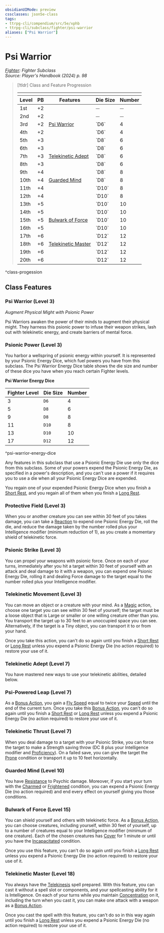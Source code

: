 ```yaml
---
obsidianUIMode: preview
cssclasses: json5e-class
tags:
- ttrpg-cli/compendium/src/5e/xphb
- ttrpg-cli/subclass/fighter/psi-warrior
aliases: ["Psi Warrior"]
---
```

# Psi Warrior
*[Fighter](fighter-xphb.md): Fighter Subclass*  
*Source: Player's Handbook (2024) p. 98*  

> [!tldr] Class and Feature Progression
> 
> <table class="class-progression">
> <thead>
> <tr><th colspan='5'></th></tr>
> <tr class="class-progression"><th class"level">Level</th><th class"pb">PB</th><th class"feature">Features</th><th class="value"><span class='tip' title='Psionic Energy Die Size'>Die Size</span></th><th class="value"><span class='tip' title='Psionic Energy Die Number'>Number</span></th></tr>
> </thead><tbody>
> <tr class="class-progression"><td class"level">1st</td><td class"pb">+2</td><td class"feature"></td><td class="value">⏤</td><td class="value">⏤</td></tr>
> <tr class="class-progression"><td class"level">2nd</td><td class"pb">+2</td><td class"feature"></td><td class="value">⏤</td><td class="value">⏤</td></tr>
> <tr class="class-progression"><td class"level">3rd</td><td class"pb">+2</td><td class"feature"><a href='#Psi%20Warrior%20(Level%203)'>Psi Warrior</a></td><td class="value">`D6`</td><td class="value">4</td></tr>
> <tr class="class-progression"><td class"level">4th</td><td class"pb">+2</td><td class"feature"></td><td class="value">`D6`</td><td class="value">4</td></tr>
> <tr class="class-progression"><td class"level">5th</td><td class"pb">+3</td><td class"feature"></td><td class="value">`D8`</td><td class="value">6</td></tr>
> <tr class="class-progression"><td class"level">6th</td><td class"pb">+3</td><td class"feature"></td><td class="value">`D8`</td><td class="value">6</td></tr>
> <tr class="class-progression"><td class"level">7th</td><td class"pb">+3</td><td class"feature"><a href='#Telekinetic%20Adept%20(Level%207)'>Telekinetic Adept</a></td><td class="value">`D8`</td><td class="value">6</td></tr>
> <tr class="class-progression"><td class"level">8th</td><td class"pb">+3</td><td class"feature"></td><td class="value">`D8`</td><td class="value">6</td></tr>
> <tr class="class-progression"><td class"level">9th</td><td class"pb">+4</td><td class"feature"></td><td class="value">`D8`</td><td class="value">8</td></tr>
> <tr class="class-progression"><td class"level">10th</td><td class"pb">+4</td><td class"feature"><a href='#Guarded%20Mind%20(Level%2010)'>Guarded Mind</a></td><td class="value">`D8`</td><td class="value">8</td></tr>
> <tr class="class-progression"><td class"level">11th</td><td class"pb">+4</td><td class"feature"></td><td class="value">`D10`</td><td class="value">8</td></tr>
> <tr class="class-progression"><td class"level">12th</td><td class"pb">+4</td><td class"feature"></td><td class="value">`D10`</td><td class="value">8</td></tr>
> <tr class="class-progression"><td class"level">13th</td><td class"pb">+5</td><td class"feature"></td><td class="value">`D10`</td><td class="value">10</td></tr>
> <tr class="class-progression"><td class"level">14th</td><td class"pb">+5</td><td class"feature"></td><td class="value">`D10`</td><td class="value">10</td></tr>
> <tr class="class-progression"><td class"level">15th</td><td class"pb">+5</td><td class"feature"><a href='#Bulwark%20of%20Force%20(Level%2015)'>Bulwark of Force</a></td><td class="value">`D10`</td><td class="value">10</td></tr>
> <tr class="class-progression"><td class"level">16th</td><td class"pb">+5</td><td class"feature"></td><td class="value">`D10`</td><td class="value">10</td></tr>
> <tr class="class-progression"><td class"level">17th</td><td class"pb">+6</td><td class"feature"></td><td class="value">`D12`</td><td class="value">12</td></tr>
> <tr class="class-progression"><td class"level">18th</td><td class"pb">+6</td><td class"feature"><a href='#Telekinetic%20Master%20(Level%2018)'>Telekinetic Master</a></td><td class="value">`D12`</td><td class="value">12</td></tr>
> <tr class="class-progression"><td class"level">19th</td><td class"pb">+6</td><td class"feature"></td><td class="value">`D12`</td><td class="value">12</td></tr>
> <tr class="class-progression"><td class"level">20th</td><td class"pb">+6</td><td class"feature"></td><td class="value">`D12`</td><td class="value">12</td></tr>
> </tbody></table>
^class-progession


## Class Features

### Psi Warrior (Level 3)

*Augment Physical Might with Psionic Power*

Psi Warriors awaken the power of their minds to augment their physical might. They harness this psionic power to infuse their weapon strikes, lash out with telekinetic energy, and create barriers of mental force.

### Psionic Power (Level 3)

You harbor a wellspring of psionic energy within yourself. It is represented by your Psionic Energy Dice, which fuel powers you have from this subclass. The Psi Warrior Energy Dice table shows the die size and number of these dice you have when you reach certain Fighter levels.

**Psi Warrior Energy Dice**

| Fighter Level | Die Size | Number |
|---------------|----------|--------|
| 3 | `D6` | 4 |
| 5 | `D8` | 6 |
| 9 | `D8` | 8 |
| 11 | `D10` | 8 |
| 13 | `D10` | 10 |
| 17 | `D12` | 12 |
^psi-warrior-energy-dice

Any features in this subclass that use a Psionic Energy Die use only the dice from this subclass. Some of your powers expend the Psionic Energy Die, as specified in a power's description, and you can't use a power if it requires you to use a die when all your Psionic Energy Dice are expended.

You regain one of your expended Psionic Energy Dice when you finish a [Short Rest](3-Mechanics/CLI/rules/variant-rules/short-rest-xphb.md), and you regain all of them when you finish a [Long Rest](3-Mechanics/CLI/rules/variant-rules/long-rest-xphb.md).

### Protective Field (Level 3)

When you or another creature you can see within 30 feet of you takes damage, you can take a [Reaction](3-Mechanics/CLI/rules/variant-rules/reaction-xphb.md) to expend one Psionic Energy Die, roll the die, and reduce the damage taken by the number rolled plus your Intelligence modifier (minimum reduction of 1), as you create a momentary shield of telekinetic force.

### Psionic Strike (Level 3)

You can propel your weapons with psionic force. Once on each of your turns, immediately after you hit a target within 30 feet of yourself with an attack and deal damage to it with a weapon, you can expend one Psionic Energy Die, rolling it and dealing Force damage to the target equal to the number rolled plus your Intelligence modifier.

### Telekinetic Movement (Level 3)

You can move an object or a creature with your mind. As a [Magic](3-Mechanics/CLI/rules/actions.md#Magic) action, choose one target you can see within 30 feet of yourself; the target must be a loose object that is Large or smaller or one willing creature other than you. You transport the target up to 30 feet to an unoccupied space you can see. Alternatively, if the target is a Tiny object, you can transport it to or from your hand.

Once you take this action, you can't do so again until you finish a [Short Rest](3-Mechanics/CLI/rules/variant-rules/short-rest-xphb.md) or [Long Rest](3-Mechanics/CLI/rules/variant-rules/long-rest-xphb.md) unless you expend a Psionic Energy Die (no action required) to restore your use of it.

### Telekinetic Adept (Level 7)

You have mastered new ways to use your telekinetic abilities, detailed below.

### Psi-Powered Leap (Level 7)

As a [Bonus Action](3-Mechanics/CLI/rules/variant-rules/bonus-action-xphb.md), you gain a [Fly Speed](3-Mechanics/CLI/rules/variant-rules/fly-speed-xphb.md) equal to twice your [Speed](3-Mechanics/CLI/rules/variant-rules/speed-xphb.md) until the end of the current turn. Once you take this [Bonus Action](3-Mechanics/CLI/rules/variant-rules/bonus-action-xphb.md), you can't do so again until you finish a [Short Rest](3-Mechanics/CLI/rules/variant-rules/short-rest-xphb.md) or [Long Rest](3-Mechanics/CLI/rules/variant-rules/long-rest-xphb.md) unless you expend a Psionic Energy Die (no action required) to restore your use of it.

### Telekinetic Thrust (Level 7)

When you deal damage to a target with your Psionic Strike, you can force the target to make a Strength saving throw (DC 8 plus your Intelligence modifier and [Proficiency](3-Mechanics/CLI/rules/variant-rules/proficiency-xphb.md)). On a failed save, you can give the target the [Prone](3-Mechanics/CLI/rules/conditions.md#Prone) condition or transport it up to 10 feet horizontally.

### Guarded Mind (Level 10)

You have [Resistance](3-Mechanics/CLI/rules/variant-rules/resistance-xphb.md) to Psychic damage. Moreover, if you start your turn with the [Charmed](3-Mechanics/CLI/rules/conditions.md#Charmed) or [Frightened](3-Mechanics/CLI/rules/conditions.md#Frightened) condition, you can expend a Psionic Energy Die (no action required) and end every effect on yourself giving you those conditions.

### Bulwark of Force (Level 15)

You can shield yourself and others with telekinetic force. As a [Bonus Action](3-Mechanics/CLI/rules/variant-rules/bonus-action-xphb.md), you can choose creatures, including yourself, within 30 feet of yourself, up to a number of creatures equal to your Intelligence modifier (minimum of one creature). Each of the chosen creatures has [Cover](3-Mechanics/CLI/rules/variant-rules/cover-xphb.md) for 1 minute or until you have the [Incapacitated](3-Mechanics/CLI/rules/conditions.md#Incapacitated) condition.

Once you use this feature, you can't do so again until you finish a [Long Rest](3-Mechanics/CLI/rules/variant-rules/long-rest-xphb.md) unless you expend a Psionic Energy Die (no action required) to restore your use of it.

### Telekinetic Master (Level 18)

You always have the [Telekinesis](3-Mechanics/CLI/spells/telekinesis-xphb.md) spell prepared. With this feature, you can cast it without a spell slot or components, and your spellcasting ability for it is Intelligence. On each of your turns while you maintain [Concentration](3-Mechanics/CLI/rules/conditions.md#Concentration) on it, including the turn when you cast it, you can make one attack with a weapon as a [Bonus Action](3-Mechanics/CLI/rules/variant-rules/bonus-action-xphb.md).

Once you cast the spell with this feature, you can't do so in this way again until you finish a [Long Rest](3-Mechanics/CLI/rules/variant-rules/long-rest-xphb.md) unless you expend a Psionic Energy Die (no action required) to restore your use of it.